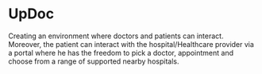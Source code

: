 # UpDoc
Creating an environment where doctors and patients can interact. Moreover, the patient can interact with the hospital/Healthcare provider via a portal where he has the freedom to pick a doctor, appointment and choose from a range of supported nearby hospitals.
